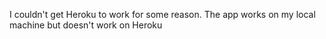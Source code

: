 I couldn't get Heroku to work for some reason. The app works on my local machine but doesn't work on Heroku
